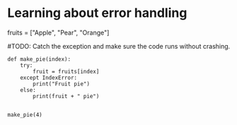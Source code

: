 # Learning about error handling

fruits = ["Apple", "Pear", "Orange"]


#TODO: Catch the exception and make sure the code runs without crashing.

```
def make_pie(index):
    try:
        fruit = fruits[index]
    except IndexError:
        print("Fruit pie")
    else:
        print(fruit + " pie")


make_pie(4)
```